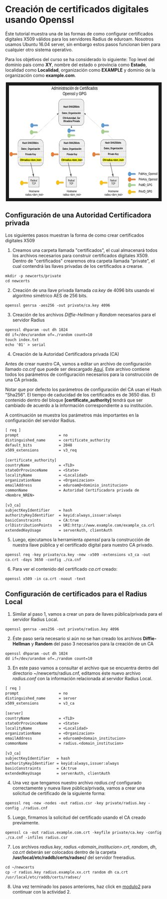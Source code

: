 # Creación de certificados digitales usando Openssl

Éste tutorial muestra una de las formas de como configurar certificados digitales X509 válidos para los servidores Radius de eduroam. Nosotros usamos Ubuntu 16.04 server, sin embargo estos pasos funcionan bien para cualquier otro sistema operativo. 

Para los objetivos del curso se ha considerado lo siguiente: Top level del dominio pais como **XY**, nombre del estado o provincia como **Estado**, localidad como **Localidad**, organización como **EXAMPLE** y dominio de la organización como **example.com**.

<a href="http://www.youtube.com/watch?feature=player_embedded&v=qk9aljqu20A
" target="_blank"><p align="center"><img src="https://github.com/richardqa/curso-eduroam/blob/master/imagenes/eduroam_gpg.png" alt="IMAGE ALT TEXT HERE" width="480" height="360" border="10" /></p></a>

## Configuración de una Autoridad Certificadora privada

Los siguientes pasos muestran la forma de como crear certificados digitales X509

1. Creamos una carpeta llamada "certificados", el cual almacenará todos los archivos necesarios para construir certificados digitales X509. Dentro de "certificados" crearemos otra carpeta llamada "private", el cual contendrá las llaves privadas de los certificados a crearse.

```
mkdir -p newcerts/private
cd newcerts    
```
  
2. Creación de una llave privada llamada *ca.key* de 4096 bits usando el algoritmo simétrico AES de 256 bits.
 
 ```
openssl genrsa -aes256 -out private/ca.key 4096
 ```

3. Creación de los archivos *Diffie-Hellman* y *Random* necesarios para el servidor Radius

 ```
openssl dhparam -out dh 1024 
dd if=/dev/urandom of=./random count=10 
touch index.txt
echo '01' > serial
 ```
4. Creación de la Autoridad Certificadora privada (CA)

 Antes de crear nuestro CA, vamos a editar un archivo de configuración llamado *ca.cnf* que puede ser descargado [Aquí](https://www.github.com/richardqa/curso-eduroam/blob/master/modulos/certs/ca.cnf). Este archivo contiene todos los parámetros de configuración necesarios para la construcción de una CA privada.

Notar que por defecto los parámetros de configuración del CA usan el Hash "Sha256". El tiempo de caducidad de los certificados es de 3650 días. El contenido dentro del bloque **[certificate_authority]** tendrá que ser cambiado de acuerdo a la información correspondiente a su institución.

A continuación se muestra los parámetros más importantes en la configuración del servidor Radius.

 ```
[ req ]
prompt                  = no
distinguished_name      = certificate_authority
default_bits            = 2048
x509_extensions         = v3_req

[certificate_authority]
countryName             = <TLD>
stateOrProvinceName     = <State>
localityName            = <Localidad>
organizationName        = <Organizacion>
emailAddress            = eduroam@<dominio_institucion>
commonName              = Autoridad Certificadora privada de <Nombre_NREN>

[v3_ca]
subjectKeyIdentifier    = hash
authorityKeyIdentifier  = keyid:always,issuer:always
basicConstraints        = CA:true
crlDistributionPoints   = URI:http://www.example.com/example_ca.crl
extendedKeyUsage        = serverAuth, clientAuth

 ```
5. Luego, ejecutamos la herramienta *openssl* para la construcción de nuestra llave pública y el certificado digital para nuestro CA privado.

 ```
openssl req -key private/ca.key -new -x509 -extensions v3_ca -out ca.crt -days 3650 -config ./ca.cnf
 ```
6. Para ver el contenido del certificado *ca.crt* creado:
 ```
openssl x509 -in ca.crt -noout -text
 ```
## Configuración de certificados para el Radius Local

1. Similar al paso 1, vamos a crear un para de llaves pública/privada para el servidor Radius Local.

 ```
openssl genrsa -aes256 -out private/radius.key 4096
 ```

2. Éste paso sería necesario si aún no se han creado los archivos **Diffie-Hellman** y **Random** del paso 3 necesarios para la creación de un CA

 ```
openssl dhparam -out dh 1024 
dd if=/dev/urandom of=./random count=10
 ```
3. En este paso vamos a consultar el archivo que se encuentra dentro del directorio ~/newcerts/radius.cnf, editamos éste nuevo archivo *radius.conf* con la información relacionada al servidor Radius Local.
 ```
[ req ]
prompt                  = no
distinguished_name      = server
x509_extensions         = v3_ca

[server]
countryName             = <TLD>
stateOrProvinceName     = <State>
localityName            = <Localidad>
organizationName        = <Organizacion>
emailAddress            = eduroam@<domain_institucion>
commonName              = radius.<domain_institucion>

[v3_ca]
subjectKeyIdentifier   = hash
authorityKeyIdentifier = keyid:always,issuer:always
basicConstraints       = CA:true
extendedKeyUsage       = serverAuth, clientAuth
 ```

4. Una vez que tengamos nuestro archivo *radius.cnf* configurado correctamente y nueva llave pública/privada, vamos a crear una solicitud de certificado de la siguiente forma:

 ```
openssl req -new -nodes -out radius.csr -key private/radius.key -config ./radius.cnf
 ```

5. Luego, firmamos la solicitud del certificado usando el CA creado previamente.

 ```
openssl ca -out radius.example.com.crt -keyfile private/ca.key -config ./ca.cnf -infiles radius.csr 
 ```

7. Los archivos *radius.key*, *radius.<domain_institucion>.crt*, *random*, *dh*, *ca.crt* deberán ser colocados dentro de la carpeta **/usr/local/etc/raddb/certs/radsec/** del servidor freeradius.

 ```
cd ~/newcerts
cp -r radius.key radius.example.xx.crt random dh ca.crt /usr/local/etc/raddb/certs/radsec/
 ```

8. Una vez terminado los pasos anteriores, haz click en [modulo2](https://github.com/richardqa/curso-eduroam/blob/master/modulos/actividad2.md) para continuar con la actividad 2.
